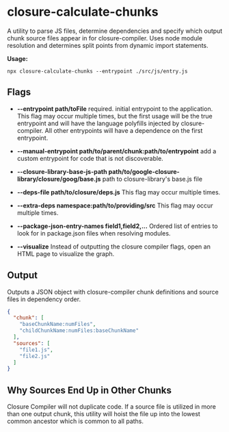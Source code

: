 # closure-calculate-chunks

A utility to parse JS files, determine dependencies and specify which output chunk source files
appear in for closure-compiler. Uses node module resolution and determines
split points from dynamic import statements.

**Usage:**
```
npx closure-calculate-chunks --entrypoint ./src/js/entry.js
```

## Flags

 - **--entrypoint path/toFile** required. initial entrypoint to the application. This flag may occur multiple times, but the first usage will be the true entrypoint and will have the language polyfills injected by closure-compiler. All other entrypoints will have a dependence on the first entrypoint.

 - **--manual-entrypoint path/to/parent/chunk:path/to/entrypoint** add a custom entrypoint for code that is not discoverable.

 - **--closure-library-base-js-path path/to/google-closure-library/closure/goog/base.js** path to closure-library's base.js file

 - **--deps-file path/to/closure/deps.js** This flag may occur multiple times.

 - **--extra-deps namespace:path/to/providing/src** This flag may occur multiple times.
 
 - **--package-json-entry-names field1,field2,...** Ordered list of entries to look for in package.json files when resolving modules.
 
 - **--visualize** Instead of outputting the closure compiler flags, open an HTML page to visualize the graph.

## Output
Outputs a JSON object with closure-compiler chunk definitions and source files in dependency order.

```json
{
  "chunk": [
    "baseChunkName:numFiles",
    "childChunkName:numFiles:baseChunkName"
  ],
  "sources": [
    "file1.js",
    "file2.js"
  ]
}
```

## Why Sources End Up in Other Chunks

Closure Compiler will not duplicate code. If a source file is utilized in more than one output chunk,
this utility will hoist the file up into the lowest common ancestor which is common to all paths.

